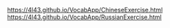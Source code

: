 https://4l43.github.io/VocabApp/ChineseExercise.html 
https://4l43.github.io/VocabApp/RussianExercise.html
